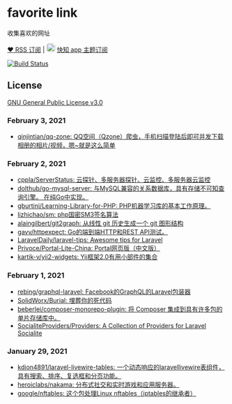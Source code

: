 # favorite link

收集喜欢的网址

[:heart: RSS 订阅](https://rsshub.app/github/file/guanguans/favorite-link/master/README.md) | <img src="https://kz.sync163.com/static/img/logo.f071e0ef.png" width="20" style="width: 20px;height: 20px;border-radius: 5px;"> [快知 app 主题订阅](https://kz.sync163.com/web/topic/vqNzr2P81R6Yk?uid=zVQMRKgkGRP0A)

[![Build Status](https://travis-ci.org/guanguans/favorite-link.svg?branch=master)](https://travis-ci.org/guanguans/favorite-link)

## License
[GNU General Public License v3.0](LICENSE)




### February 3, 2021 
- [qinjintian/qq-zone: QQ空间（Qzone）爬虫，手机扫描登陆后即可并发下载相册的相片/视频，嗯~就是这么简单](https://github.com/qinjintian/qq-zone) 
### February 2, 2021 
- [cppla/ServerStatus: 云探针、多服务器探针、云监控、多服务器云监控](https://github.com/cppla/ServerStatus) 
- [dolthub/go-mysql-server: 与MySQL兼容的关系数据库，具有存储不可知查询引擎。 在纯Go中实现。](https://github.com/dolthub/go-mysql-server) 
- [gburtini/Learning-Library-for-PHP: PHP机器学习库的基本工作原理。](https://github.com/gburtini/Learning-Library-for-PHP) 
- [lizhichao/sm: php国密SM3签名算法](https://github.com/lizhichao/sm) 
- [alaingilbert/git2graph: 从线性 git 历史生成一个 git 图形结构](https://github.com/alaingilbert/git2graph) 
- [gavv/httpexpect: Go的端到端HTTP和REST API测试。](https://github.com/gavv/httpexpect) 
- [LaravelDaily/laravel-tips: Awesome tips for Laravel](https://github.com/LaravelDaily/laravel-tips) 
- [Privoce/Portal-Lite-China: Portal网页版（中文版）](https://github.com/Privoce/Portal-Lite-China) 
- [kartik-v/yii2-widgets: Yii框架2.0有用小部件的集合](https://github.com/kartik-v/yii2-widgets) 
### February 1, 2021 
- [rebing/graphql-laravel: Facebook的GraphQL的Laravel包装器](https://github.com/rebing/graphql-laravel) 
- [SolidWorx/Burial: 埋葬你的死代码](https://github.com/SolidWorx/Burial) 
- [beberlei/composer-monorepo-plugin: 将 Composer 集成到具有许多包的单片存储库中。](https://github.com/beberlei/composer-monorepo-plugin) 
- [SocialiteProviders/Providers: A Collection of Providers for Laravel Socialite](https://github.com/SocialiteProviders/Providers) 
### January 29, 2021 
- [kdion4891/laravel-livewire-tables: 一个动态响应的laravellivewire表组件，具有搜索、排序、复选框和分页功能。](https://github.com/kdion4891/laravel-livewire-tables) 
- [heroiclabs/nakama: 分布式社交和实时游戏和应用服务器。](https://github.com/heroiclabs/nakama) 
- [google/nftables: 这个包处理Linux nftables（iptables的继承者）](https://github.com/google/nftables) 
